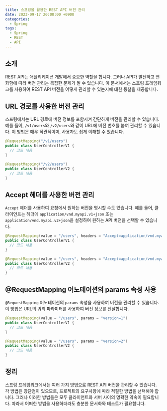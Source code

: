 ```yaml
---
title: 스프링을 활용한 REST API 버전 관리
date: 2023-09-17 20:00:00 +0900
categories:
  - Spring
tags:
  - Spring
  - REST
  - API
---
```

## 소개

REST API는 애플리케이션 개발에서 중요한 역할을 합니다. 그러나 API가 발전하고 변화함에 따라 버전 관리는 복잡한 문제가 될 수 있습니다. 이 문서에서는 스프링 프레임워크를 사용하여 REST API 버전을 어떻게 관리할 수 있는지에 대한 통찰을 제공합니다.

## URL 경로를 사용한 버전 관리

스프링에서는 URL 경로에 버전 정보를 포함시켜 간단하게 버전을 관리할 수 있습니다. 예를 들어, `/v1/users`와 `/v2/users`와 같이 URL에 버전 번호를 붙여 관리할 수 있습니다. 이 방법은 매우 직관적이며, 사용자도 쉽게 이해할 수 있습니다.

```java
@RequestMapping("/v1/users")
public class UserControllerV1 {
  // 코드 내용
}

@RequestMapping("/v2/users")
public class UserControllerV2 {
  // 코드 내용
}
```

## Accept 헤더를 사용한 버전 관리

`Accept` 헤더를 사용하여 요청에서 원하는 버전을 명시할 수도 있습니다. 예를 들어, 클라이언트는 헤더에 `application/vnd.myapi.v1+json` 또는 `application/vnd.myapi.v2+json`을 설정하여 원하는 API 버전을 선택할 수 있습니다.

```java
@RequestMapping(value = "/users", headers = "Accept=application/vnd.myapi.v1+json")
public class UserControllerV1 {
  // 코드 내용
}

@RequestMapping(value = "/users", headers = "Accept=application/vnd.myapi.v2+json")
public class UserControllerV2 {
  // 코드 내용
}
```

## @RequestMapping 어노테이션의 params 속성 사용

`@RequestMapping` 어노테이션의 `params` 속성을 사용하여 버전을 관리할 수 있습니다. 이 방법은 URL의 쿼리 파라미터를 사용하여 버전 정보를 전달합니다.

```java
@RequestMapping(value = "/users", params = "version=1")
public class UserControllerV1 {
  // 코드 내용
}

@RequestMapping(value = "/users", params = "version=2")
public class UserControllerV2 {
  // 코드 내용
}
```

## 정리

스프링 프레임워크에서는 여러 가지 방법으로 REST API 버전을 관리할 수 있습니다. 각 방법은 장단점이 있으므로, 프로젝트의 요구사항에 따라 적절한 방법을 선택해야 합니다. 그러나 이러한 방법들은 모두 클라이언트와 서버 사이의 명확한 약속이 필요합니다. 따라서 어떠한 방법을 사용하더라도 충분한 문서화와 테스트가 필요합니다.
